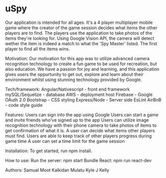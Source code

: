 # uSpy
Our application is intended for all ages. It's a 4 player multiplayer mobile game where the creator of the game session decides what items the other players are to find. The players use the application to take photos of the items they're looking for. Using Google Vision API, the camera will detect wether the item is indeed a match to what the 'Spy Master' listed. The first player to find all the items wins.

Motivation:
Our motivation for this app was to utilize advanced camera recognition technology to create a fun game to be used for recreation, but also education. We have a passion for joy and learning, and this application gives users the oppurtunity to get out, explore and learn about their environment whilst using stunning technology provided by Google.

Tech/framework:
Angular/Nativescript - front end framework
mySQL/Sequelize - database
AWS - deployment host
Firebase - Google OAuth 2.0
Bootstrap - CSS styling
Express/Node - Server side
EsLint AirBnB - code style guide

Features:
Users can sign into the app using Google
Users can start a game and invite friends who've signed up to the app
Users can utilize image recognition technology with their phone camera to take photos of items to get confirmation of what it is.
A user can decide what items other players must find.
Users are able to keep track of other players progress during game time
A user can set a time limit for the game session


Installation:
To get started, run npm install.

How to use:
Run the server: npm start
Bundle React: npm run react-dev

Authors:
Samual Moot
Kalkidan Mulatu
Kyle J Kelly
